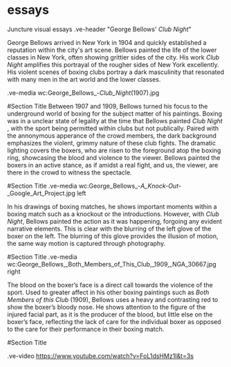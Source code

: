 # essays
Juncture visual essays
.ve-header "George Bellows' *Club Night*" 

George Bellows arrived in New York in 1904 and quickly established a reputation within the city's art scene. Bellows painted the life of the lower classes in New York, often showing grittier sides of the city. His work *Club Night* amplifies this portrayal of the rougher sides of New York excellently. His violent scenes of boxing clubs portray a dark masculinity that resonated with many men in the art world and the lower classes. 

.ve-media wc:George_Bellows_-_Club_Night_(1907).jpg

#Section Title
Between 1907 and 1909, Bellows turned his focus to the underground world of boxing for the subject matter of his paintings.  Boxing was in a unclear state of legality at the time that Bellows painted *Club Night* , with the sport being permitted within clubs but not publically. Paired with the annonymous apperance of the crowd members, the dark background emphasizes the violent, grimmy nature of these club fights. The dramatic lighting covers the boxers, who are risen to the foreground atop the boxing ring, showcasing the blood and violence to the viewer. Bellows painted the boxers in an active stance, as if amidst a real fight, and us, the viewer, are there in the crowd to witness the spectacle.

#Section Title
.ve-media wc:George_Bellows_-_A_Knock-Out_-_Google_Art_Project.jpg left

In his drawings of boxing matches, he shows important moments within a boxing match such as a knockout or the introductions. However, with *Club Night*, Bellows painted the action as it was happening, forgoing any evident narrative elements. This is clear with the blurring of the left glove of the boxer on the left. The blurring of this glove provides the illusion of motion, the same way motion is captured through photography. 

#Section Title
.ve-media wc:George_Bellows,_Both_Members_of_This_Club,_1909,_NGA_30667.jpg right

The blood on the boxer’s face is a direct call towards the violence of the sport. Used to greater affect in his other boxing paintings such as *Both Members of this Club* (1909), Bellows uses a heavy and contrasting red to show the boxer’s bloody nose. He shows attention to the figure of the injured facial part, as it is the producer of the blood, but little else on the boxer’s face, reflecting the lack of care for the individual boxer as opposed to the care for their performance in their boxing match. 

#Section Title

.ve-video
https://www.youtube.com/watch?v=FoL1dsHMz1I&t=3s